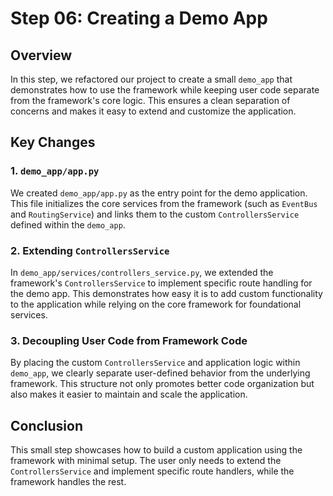 # Step 06: Creating a Demo App

## Overview

In this step, we refactored our project to create a small `demo_app` that demonstrates how to 
use the framework while keeping user code separate from the framework's core logic. 
This ensures a clean separation of concerns and makes it easy to extend and customize the application.

## Key Changes

### 1. `demo_app/app.py`

We created `demo_app/app.py` as the entry point for the demo application. 
This file initializes the core services from the framework (such as `EventBus` and `RoutingService`) 
and links them to the custom `ControllersService` defined within the `demo_app`.

### 2. Extending `ControllersService`

In `demo_app/services/controllers_service.py`, we extended the framework's `ControllersService` to
implement specific route handling for the demo app. This demonstrates how easy it is to add custom 
functionality to the application while relying on the core framework for foundational services.

### 3. Decoupling User Code from Framework Code

By placing the custom `ControllersService` and application logic within `demo_app`, we clearly 
separate user-defined behavior from the underlying framework. This structure not only promotes 
better code organization but also makes it easier to maintain and scale the application.

## Conclusion

This small step showcases how to build a custom application using the framework with minimal setup.
The user only needs to extend the `ControllersService` and implement specific route handlers,
while the framework handles the rest.
